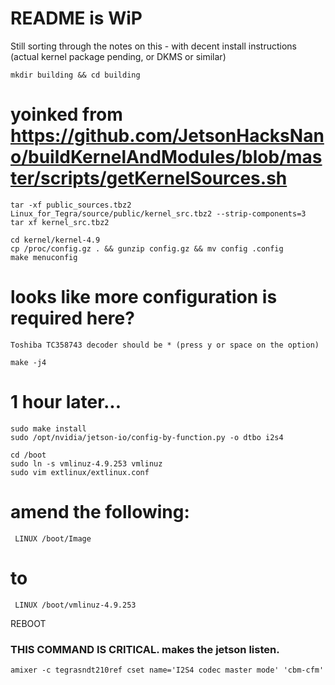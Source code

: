 # README is WiP

Still sorting through the notes on this - with decent install instructions (actual kernel package pending, or DKMS or similar)


`mkdir building && cd building`

# yoinked from https://github.com/JetsonHacksNano/buildKernelAndModules/blob/master/scripts/getKernelSources.sh
```wget https://developer.nvidia.com/embedded/l4t/r32_release_v6.1/sources/t210/public_sources.tbz2
tar -xf public_sources.tbz2  Linux_for_Tegra/source/public/kernel_src.tbz2 --strip-components=3
tar xf kernel_src.tbz2

cd kernel/kernel-4.9
cp /proc/config.gz . && gunzip config.gz && mv config .config
make menuconfig
```

# looks like more configuration is required here? 
```Device Drivers > Multimedia Support > I2C Encoders, decoders, sensors and other helper chips
Toshiba TC358743 decoder should be * (press y or space on the option)
```

`make -j4`
# 1 hour later...
```sudo make modules_install
sudo make install
sudo /opt/nvidia/jetson-io/config-by-function.py -o dtbo i2s4

cd /boot
sudo ln -s vmlinuz-4.9.253 vmlinuz
sudo vim extlinux/extlinux.conf
```
# amend the following:
     LINUX /boot/Image
# to
     LINUX /boot/vmlinuz-4.9.253

REBOOT

### THIS COMMAND IS CRITICAL. makes the jetson listen.
`amixer -c tegrasndt210ref cset name='I2S4 codec master mode' 'cbm-cfm'`

